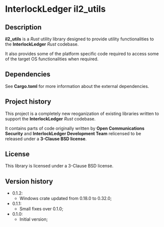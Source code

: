 # InterlockLedger il2_utils

## Description

**il2_utils** is a *Rust* utility library designed to provide utility functionalities
to the **InterlockLedger** *Rust* codebase.

It also provides some of the platform specific code required to access some of the 
target OS functionalities when required.

## Dependencies

See **Cargo.toml** for more information about the external dependencies.

## Project history

This project is a completely new reoganization of existing libraries written to support
the  **InterlockLedger** *Rust* codebase.

It contains parts of code originally written by **Open Communications Security** and
**InterlockLedger Development Team** relicensed to be released under a 
**3-Clause BSD license**.

## License

This library is licensed under a 3-Clause BSD license.

## Version history

- 0.1.2:
	- Windows crate updated from 0.18.0 to 0.32.0;
- 0.1.1:
	- Small fixes over 0.1.0;
- 0.1.0:
	- Initial version;

